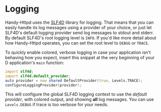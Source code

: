 # Logging

Handy-Httpd uses the [SLF4D](https://github.com/andrewlalis/slf4d) library for logging. That means that you can easily handle its log messages using a provider of your choice, or just let SLF4D's default logging provider send log messages to stdout and stderr. By default SLF4D's root logging level is `INFO`. If you'd like more detail about how Handy-Httpd operates, you can set the root level to `DEBUG` or `TRACE`.

To quickly enable colored, verbose logging in case your application isn't behaving how you expect, insert this snippet at the very beginning of your D application's `main` function:

```d
import slf4d;
import slf4d.default_provider;
auto provider = new shared DefaultProvider(true, Levels.TRACE);
configureLoggingProvider(provider);
```

This will configure the global SLF4D logging context to use the _default provider_, with colored output, and showing **all** log messages. You can use `Levels.DEBUG` if trace is too verbose for your needs.
